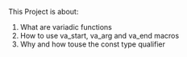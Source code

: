 This Project is about:
1. What are variadic functions
2. How to use va_start, va_arg and va_end macros
3. Why and how touse the const type qualifier
